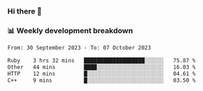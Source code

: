 ### Hi there 👋

### 📊 Weekly development breakdown
<!--START_SECTION:waka-->

```txt
From: 30 September 2023 - To: 07 October 2023

Ruby    3 hrs 32 mins   ███████████████████░░░░░░   75.87 %
Other   44 mins         ████░░░░░░░░░░░░░░░░░░░░░   16.03 %
HTTP    12 mins         █░░░░░░░░░░░░░░░░░░░░░░░░   04.61 %
C++     9 mins          █░░░░░░░░░░░░░░░░░░░░░░░░   03.50 %
```

<!--END_SECTION:waka-->
